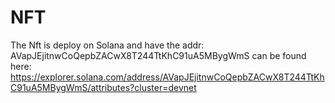 # NFT
The Nft is deploy on Solana and have the addr: AVapJEjitnwCoQepbZACwX8T244TtKhC91uA5MBygWmS
can be found here: https://explorer.solana.com/address/AVapJEjitnwCoQepbZACwX8T244TtKhC91uA5MBygWmS/attributes?cluster=devnet
